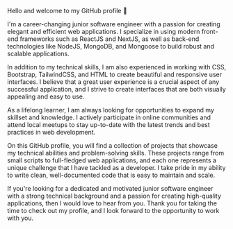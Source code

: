 Hello and welcome to my GitHub profile 👋

I'm a career-changing junior software engineer with a passion for creating elegant and efficient web applications. I specialize in using modern front-end frameworks such as ReactJS and NextJS, as well as back-end technologies like NodeJS, MongoDB, and Mongoose to build robust and scalable applications.

In addition to my technical skills, I am also experienced in working with CSS, Bootstrap, TailwindCSS, and HTML to create beautiful and responsive user interfaces. I believe that a great user experience is a crucial aspect of any successful application, and I strive to create interfaces that are both visually appealing and easy to use.

As a lifelong learner, I am always looking for opportunities to expand my skillset and knowledge. I actively participate in online communities and attend local meetups to stay up-to-date with the latest trends and best practices in web development.

On this GitHub profile, you will find a collection of projects that showcase my technical abilities and problem-solving skills. These projects range from small scripts to full-fledged web applications, and each one represents a unique challenge that I have tackled as a developer. I take pride in my ability to write clean, well-documented code that is easy to maintain and scale.

If you're looking for a dedicated and motivated junior software engineer with a strong technical background and a passion for creating high-quality applications, then I would love to hear from you. Thank you for taking the time to check out my profile, and I look forward to the opportunity to work with you.
